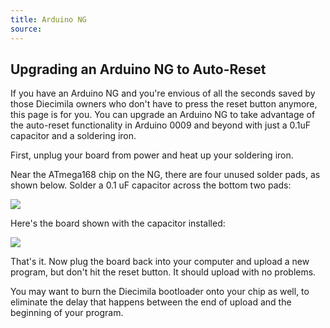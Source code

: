 ```yaml
---
title: Arduino NG
source:
---
```


## Upgrading an Arduino NG to Auto-Reset

If you have an Arduino NG and you're envious of all the seconds saved by those Diecimila owners who don't have to press the reset button anymore, this page is for you. You can upgrade an Arduino NG to take advantage of the auto-reset functionality in Arduino 0009 and beyond with just a 0.1uF capacitor and a soldering iron.

First, unplug your board from power and heat up your soldering iron. 

Near the ATmega168 chip on the NG, there are four unused solder pads, as shown below. Solder a 0.1 uF capacitor across the bottom two pads:

![](assets/ng-hack.png)

Here's the board shown with the capacitor installed:

![](assets/ng-hack_2.png)

That's it. Now plug the board back into your computer and upload a new program, but don't hit the reset button. It should upload with no problems.

You may want to burn the Diecimila bootloader onto your chip as well, to eliminate the delay that happens between the end of upload and the beginning of your program.